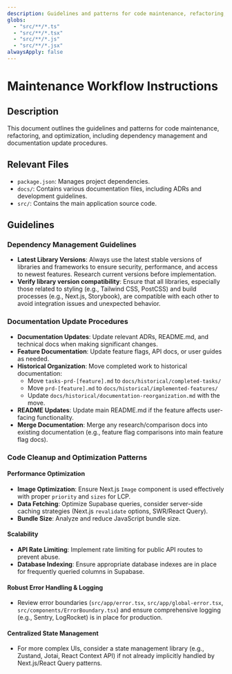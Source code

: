 ```yaml
---
description: Guidelines and patterns for code maintenance, refactoring, and optimization.
globs:
  - "src/**/*.ts"
  - "src/**/*.tsx"
  - "src/**/*.js"
  - "src/**/*.jsx"
alwaysApply: false
---
```

# Maintenance Workflow Instructions

## Description
This document outlines the guidelines and patterns for code maintenance, refactoring, and optimization, including dependency management and documentation update procedures.

## Relevant Files
- `package.json`: Manages project dependencies.
- `docs/`: Contains various documentation files, including ADRs and development guidelines.
- `src/`: Contains the main application source code.

## Guidelines

### Dependency Management Guidelines
- **Latest Library Versions**: Always use the latest stable versions of libraries and frameworks to ensure security, performance, and access to newest features. Research current versions before implementation.
- **Verify library version compatibility**: Ensure that all libraries, especially those related to styling (e.g., Tailwind CSS, PostCSS) and build processes (e.g., Next.js, Storybook), are compatible with each other to avoid integration issues and unexpected behavior.

### Documentation Update Procedures
- **Documentation Updates**: Update relevant ADRs, README.md, and technical docs when making significant changes.
- **Feature Documentation**: Update feature flags, API docs, or user guides as needed.
- **Historical Organization**: Move completed work to historical documentation:
  - Move `tasks-prd-[feature].md` to `docs/historical/completed-tasks/`
  - Move `prd-[feature].md` to `docs/historical/implemented-features/`
  - Update `docs/historical/documentation-reorganization.md` with the move.
- **README Updates**: Update main README.md if the feature affects user-facing functionality.
- **Merge Documentation**: Merge any research/comparison docs into existing documentation (e.g., feature flag comparisons into main feature flag docs).

### Code Cleanup and Optimization Patterns

#### Performance Optimization
- **Image Optimization**: Ensure Next.js `Image` component is used effectively with proper `priority` and `sizes` for LCP.
- **Data Fetching**: Optimize Supabase queries, consider server-side caching strategies (Next.js `revalidate` options, SWR/React Query).
- **Bundle Size**: Analyze and reduce JavaScript bundle size.

#### Scalability
- **API Rate Limiting**: Implement rate limiting for public API routes to prevent abuse.
- **Database Indexing**: Ensure appropriate database indexes are in place for frequently queried columns in Supabase.

#### Robust Error Handling & Logging
- Review error boundaries (`src/app/error.tsx`, `src/app/global-error.tsx`, `src/components/ErrorBoundary.tsx`) and ensure comprehensive logging (e.g., Sentry, LogRocket) is in place for production.

#### Centralized State Management
- For more complex UIs, consider a state management library (e.g., Zustand, Jotai, React Context API) if not already implicitly handled by Next.js/React Query patterns.



